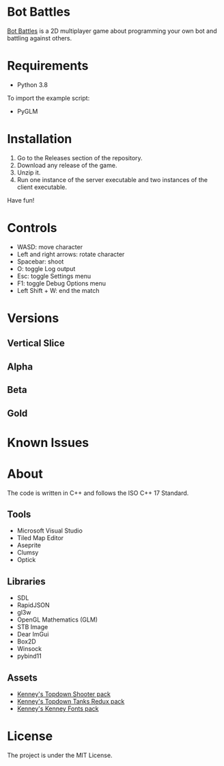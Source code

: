 # Bot Battles
[Bot Battles](https://github.com/Sandruski/bot-battles) is a 2D multiplayer game about programming your own bot and battling against others.

# Requirements
- Python 3.8

To import the example script:
- PyGLM

# Installation
1. Go to the Releases section of the repository.
2. Download any release of the game.
3. Unzip it.
4. Run one instance of the server executable and two instances of the client executable.

Have fun!

# Controls
- WASD: move character
- Left and right arrows: rotate character
- Spacebar: shoot
- O: toggle Log output
- Esc: toggle Settings menu
- F1: toggle Debug Options menu
- Left Shift + W: end the match

# Versions
## Vertical Slice
## Alpha
## Beta
## Gold

# Known Issues

# About
The code is written in C++ and follows the ISO C++ 17 Standard.

## Tools
- Microsoft Visual Studio
- Tiled Map Editor
- Aseprite
- Clumsy
- Optick

## Libraries
- SDL
- RapidJSON
- gl3w
- OpenGL Mathematics (GLM)
- STB Image
- Dear ImGui
- Box2D
- Winsock
- pybind11

## Assets
- [Kenney's Topdown Shooter pack](https://www.kenney.nl/assets/topdown-shooter)
- [Kenney's Topdown Tanks Redux pack](https://www.kenney.nl/assets/topdown-tanks-redux)
- [Kenney's Kenney Fonts pack](https://www.kenney.nl/assets/kenney-fonts)

# License
The project is under the MIT License.